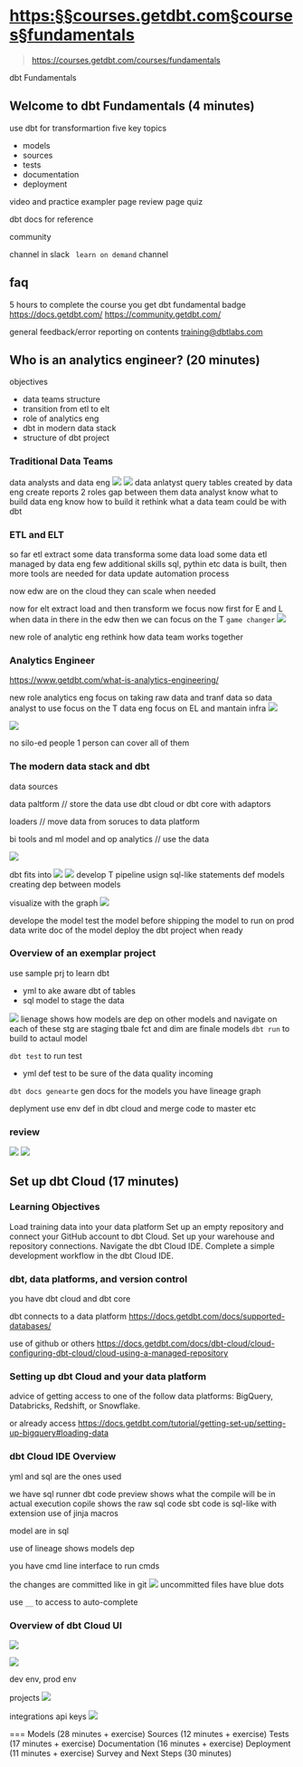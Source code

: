 
# <https:§§courses.getdbt.com§courses§fundamentals>
> <https://courses.getdbt.com/courses/fundamentals>
        
dbt Fundamentals

## Welcome to dbt Fundamentals (4 minutes)

use dbt for transformartion
five key topics
- models
- sources
- tests
- documentation
- deployment

video and practice
exampler page
review page
quiz

dbt docs for reference

community

channel in slack ` learn on demand` channel


## faq

5 hours to complete the course
you get dbt fundamental badge
https://docs.getdbt.com/
https://community.getdbt.com/

general feedback/error reporting on contents training@dbtlabs.com

## Who is an analytics engineer? (20 minutes)

objectives
- data teams structure
- transition from etl to elt
- role of analytics eng
- dbt in modern data stack
- structure of dbt project

### Traditional Data Teams

data analysts and data eng 
![](2022-08-11-06-07-49.png)
![](2022-08-11-06-08-15.png)
data anlatyst query tables created by data eng
create reports
2 roles 
gap between them
data analyst know what to build
data eng know how to build it
rethink what a data team could be with dbt

### ETL and ELT

so far etl
extract some data
transforma some data
load some data 
etl managed by data eng
few additional skills sql, pythin etc
data is built, then more tools are needed for data update automation process

now edw are on the cloud
they can scale when needed

now for elt
extract
load and then transform
we focus now first for E and L
when data in there in the edw then we can focus on the T
`game changer`
![](2022-08-11-06-17-51.png)

new role of analytic eng
rethink how data team works together

### Analytics Engineer

https://www.getdbt.com/what-is-analytics-engineering/

new role analytics eng
focus on taking raw data and tranf data so data analyst to use
focus on the T
data eng focus on EL and mantain infra
![](2022-08-11-07-14-46.png)

![](2022-08-11-07-15-18.png)

no silo-ed people 
1 person can cover all of them

### The modern data stack and dbt

data sources 

data paltform
// store the data 
use dbt cloud or dbt core with adaptors

loaders
// move data from soruces to data platform

bi tools and ml model and op analytics
// use the data

![](2022-08-11-07-22-10.png)

dbt fits into
![](2022-08-11-07-22-24.png)
![](2022-08-11-07-22-42.png)
develop T pipeline usign sql-like statements def models creating dep between models

visualize with the graph
![](2022-08-11-07-23-14.png)

develope the model 
test the model
before shipping the model to run on prod data
write doc of the model
deploy the dbt project when ready


### Overview of an exemplar project

use sample prj to learn dbt

 - yml 
 to ake aware dbt of tables 
 - sql
 model to stage the data

![](2022-08-11-15-57-11.png)
lienage shows how models are dep on other models and navigate on each of these
stg are staging tbale
fct and dim are finale models
`dbt run` to build to actaul model

`dbt test` to run test
- yml
def test to be sure of the data quality incoming

`dbt docs genearte` gen docs for the models
you have lineage graph 

deplyment
use env def in dbt cloud
and merge code to master etc

### review
![](2022-08-11-17-54-02.png)
![](2022-08-11-17-54-27.png)


## Set up dbt Cloud (17 minutes)

### Learning Objectives

Load training data into your data platform
Set up an empty repository and connect your GitHub account to dbt Cloud.
Set up your warehouse and repository connections.
Navigate the dbt Cloud IDE.
Complete a simple development workflow in the dbt Cloud IDE.


### dbt, data platforms, and version control

you have dbt cloud and dbt core

dbt connects to a data platform
https://docs.getdbt.com/docs/supported-databases/

use of github or others
https://docs.getdbt.com/docs/dbt-cloud/cloud-configuring-dbt-cloud/cloud-using-a-managed-repository

### Setting up dbt Cloud and your data platform

advice of getting access to one of the follow data platforms: BigQuery, Databricks, Redshift, or Snowflake.



or already access
https://docs.getdbt.com/tutorial/getting-set-up/setting-up-bigquery#loading-data


### dbt Cloud IDE Overview
yml and sql are the ones used

we have sql runner 
dbt code
preview shows what the compile will be in actual execution
copile shows the raw sql code 
sbt code is sql-like with extension
use of jinja macros

model are in sql

use of lineage shows models dep 

you have cmd line interface to run cmds

the changes are committed like in git
![](2022-08-11-18-27-05.png)
uncommitted files have blue dots

use `__` to access to auto-complete 

### Overview of dbt Cloud UI

![](2022-08-11-18-29-14.png)

![](2022-08-11-18-29-21.png)

dev env, prod env

projects
![](2022-08-11-18-30-12.png)

integrations
api keys 
![](2022-08-11-18-31-08.png)



===
Models (28 minutes + exercise)
Sources (12 minutes + exercise)
Tests (17 minutes + exercise)
Documentation (16 minutes + exercise)
Deployment (11 minutes + exercise)
Survey and Next Steps (30 minutes)

